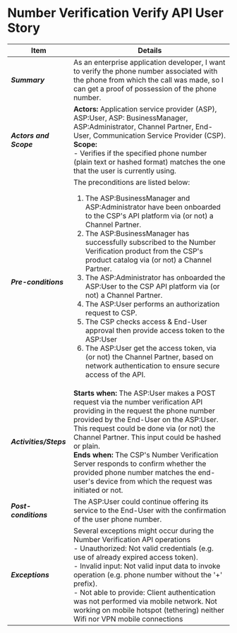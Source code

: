 # Number Verification Verify API User Story

| **Item** | **Details** |
| ---- | ------- |
| ***Summary*** | As an enterprise application developer, I want to verify the phone number associated with the phone from which the call was made, so I can get a proof of possession of the phone number. |
| ***Actors and Scope*** | **Actors:** Application service provider (ASP), ASP:User, ASP: BusinessManager, ASP:Administrator, Channel Partner, End-User, Communication Service Provider (CSP). <br> **Scope:**  <br> - Verifies if the specified phone number (plain text or hashed format) matches the one that the user is currently using. |
| ***Pre-conditions*** |The preconditions are listed below:<br><ol><li>The ASP:BusinessManager and ASP:Administrator have been onboarded to the CSP's API platform via (or not) a Channel Partner.</li><li>The ASP:BusinessManager has successfully subscribed to the Number Verification product from the CSP's product catalog via (or not) a Channel Partner.</li><li>The ASP:Administrator has onboarded the ASP:User to the CSP API platform via (or not) a Channel Partner.</li><li>The ASP:User performs an authorization request to CSP.</li><li> The CSP checks access & End-User approval then provide access token to the ASP:User </li><li> The ASP:User get the access token, via (or not) the Channel Partner, based on network authentication to ensure secure access of the API.|
| ***Activities/Steps*** | **Starts when:** The ASP:User makes a POST request via the number verification API providing in the request the phone number provided by the End-User on the ASP:User. This request could be done via (or not) the Channel Partner. This input could be hashed or plain.<br>**Ends when:** The CSP's Number Verification Server responds to confirm whether the provided phone number matches the end-user's device from which the request was initiated or not. |
| ***Post-conditions*** | The ASP:User could continue offering its service to the End-User with the confirmation of the user phone number.  |
| ***Exceptions*** | Several exceptions might occur during the Number Verification API operations<br>- Unauthorized: Not valid credentials (e.g. use of already expired access token).<br>- Invalid input: Not valid input data to invoke operation (e.g. phone number without the '+' prefix).<br>- Not able to provide: Client authentication was not performed via mobile network. Not working on mobile hotspot (tethering) neither Wifi nor VPN mobile connections |